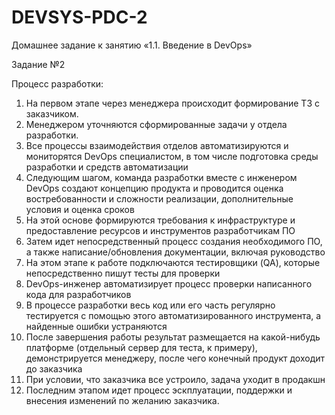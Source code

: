# DEVSYS-PDC-2

Домашнее задание к занятию «1.1. Введение в DevOps»

Задание №2

Процесс разработки:
1) На первом этапе через менеджера происходит формирование ТЗ с заказчиком. 
2) Менеджером уточняются сформированные задачи у отдела разработки.
3) Все процессы взаимодействия отделов автоматизируются и мониторятся DevOps специалистом, в том числе подготовка среды разработки и средств автоматизации
4) Следующим шагом, команда разработки вместе с инженером DevOps создают концепцию продукта и проводится оценка востребованности и сложности реализации, дополнительные условия и оценка сроков
5) На этой основе формируются требования к инфраструктуре и предоставление ресурсов и инструментов разработчикам ПО
6) Затем идет непосредственный процесс создания необходимого ПО, а также написание/обновления документации, включая руководство
7) На этом этапе к работе подключаются тестировщики (QA), которые непосредственно пишут тесты для проверки
8) DevOps-инженер автоматизирует процесс проверки написанного кода для разработчиков
9) В процессе разработки весь код или его часть регулярно тестируется с помощью этого автоматизированного инструмента, а найденные ошибки устраняются
10) После завершения работы результат размещается на какой-нибудь платформе (отдельный сервер для теста, к примеру), демонстрируется менеджеру, после чего конечный продукт доходит до заказчика
11) При условии, что заказчика все устроило, задача уходит в продакшн
12) Последним этапом идет процесс эскплуатации, поддержки и внесения изменений по желанию заказчика.
